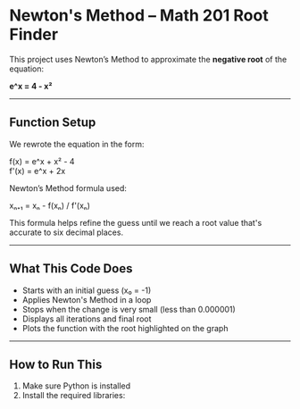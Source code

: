 
# Newton's Method – Math 201 Root Finder

This project uses Newton’s Method to approximate the **negative root** of the equation:

**e^x = 4 - x²**

---

## Function Setup

We rewrote the equation in the form:

f(x) = e^x + x² - 4  
f'(x) = e^x + 2x

Newton’s Method formula used:

xₙ₊₁ = xₙ - f(xₙ) / f'(xₙ)

This formula helps refine the guess until we reach a root value that's accurate to six decimal places.

---

##  What This Code Does

- Starts with an initial guess (x₀ = -1)
- Applies Newton's Method in a loop
- Stops when the change is very small (less than 0.000001)
- Displays all iterations and final root
- Plots the function with the root highlighted on the graph

---

## How to Run This

1. Make sure Python is installed  
2. Install the required libraries:

